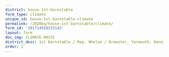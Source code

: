 ```yaml
---
district: house-1st-barnstable
form_type: climate
unique_id: house-1st-barnstable-climate
permalink: /2020bq/house-1st-barnstable/climate/
form_id: '201714910333142'
layout: form
doc_img: CLIMATE-00155
district_desc: 1st Barnstable / Rep. Whelan / Brewster, Yarmouth, Dennis, Barnstable
order: 2
---
```

